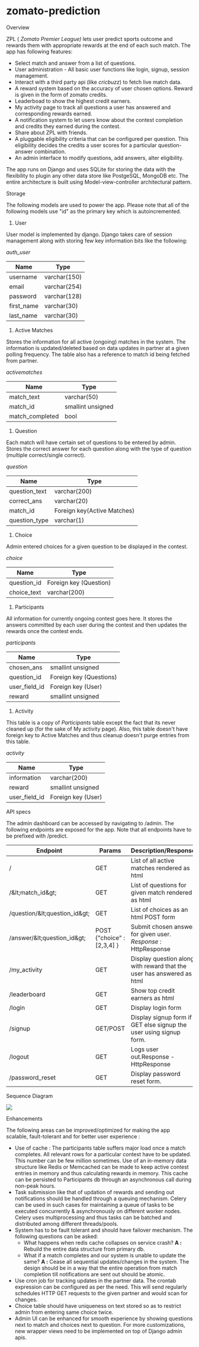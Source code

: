 # zomato-prediction

Overview

ZPL ( _Zomato Premier League)_ lets user predict sports outcome and rewards them with appropriate rewards at the end of each such match. The app has following features:

- Select match and answer from a list of questions.
- User administration - All basic user functions like login, signup, session management.
- Interact with a third party api (like _cricbuzz_) to fetch live match data.
- A reward system based on the accuracy of user chosen options. Reward is given in the form of zomato credits.
- Leaderboad to show the highest credit earners.
- My activity page to track all questions a user has answered and corresponding rewards earned.
- A notification system to let users know about the contest completion and credits they earned during the contest.
- Share about ZPL with friends.
- A pluggable eligibility criteria that can be configured per question. This eligibility decides the credits a user scores for a particular question-answer combination.
- An admin interface to modify questions, add answers, alter eligibility.

The app runs on Django and uses SQLite for storing the data with the flexibility to plugin any other data store like PostgeSQL, MongoDB etc. The entire architecture is built using Model-view-controller architectural pattern.

Storage

The following models are used to power the app. Please note that all of the following models use &quot;id&quot; as the primary key which is autoincremented.

1. User

User model is implemented by django. Django takes care of session management along with storing few key information bits like the following:

_auth\_user_

| **Name** | **Type** |
| --- | --- |
| username | varchar(150) |
| email | varchar(254) |
| password | varchar(128) |
| first\_name | varchar(30) |
| last\_name | varchar(30) |

1. Active Matches

Stores the information for all active (ongoing) matches in the system. The information is updated/deleted based on data updates in partner at a given polling frequency. The table also has a reference to match id being fetched from partner.

_activematches_

| **Name** | **Type** |
| --- | --- |
| match\_text | varchar(50) |
| match\_id | smallint unsigned |
| match\_completed | bool |

1. Question

Each match will have certain set of questions to be entered by admin. Stores the correct answer for each question along with the type of question (multiple correct/single correct).

_question_

| **Name** | **Type** |
| --- | --- |
| question\_text | varchar(200) |
| correct\_ans | varchar(20) |
| match\_id | Foreign key(Active Matches) |
| question\_type | varchar(1) |

1. Choice

Admin entered choices for a given question to be displayed in the contest.

_choice_

| **Name** | **Type** |
| --- | --- |
| question\_id | Foreign key (Question) |
| choice\_text | varchar(200) |

1. Participants

All information for currently ongoing contest goes here. It stores the answers committed by each user during the contest and then updates the rewards once the contest ends.

_participants_

| **Name** | **Type** |
| --- | --- |
| chosen\_ans | smallint unsigned |
| question\_id | Foreign key (Questions) |
| user\_field\_id | Foreign key (User) |
| reward | smallint unsigned |

1. Activity

This table is a copy of _Participants_ table except the fact that its never cleaned up (for the sake of My activity page). Also, this table doesn&#39;t have foreign key to Active Matches and thus cleanup doesn&#39;t purge entries from this table.

_activity_

| **Name** | **Type** |
| --- | --- |
| information | varchar(200) |
| reward | smallint unsigned |
| user\_field\_id | Foreign key (User) |

API specs

The admin dashboard can be accessed by navigating to /admin. The following endpoints are exposed for the app. Note that all endpoints have to be prefixed with /predict.

| **Endpoint** | **Params** | **Description/Response** |
| --- | --- | --- |
| / | GET | List of all active matches rendered as html |
| /\&lt;match\_id\&gt; | GET | List of questions for given match rendered as html |
| /question/\&lt;question\_id\&gt; | GET | List of choices as an html POST form |
| /answer/\&lt;question\_id\&gt; | POST {&quot;choice&quot; : [2,3,4] } | Submit chosen answer for given user. _Response_ : HttpResponse |
| /my\_activity | GET | Display question along with reward that the user has answered as html |
| /leaderboard | GET | Show top credit earners as html |
| /login | GET | Display login form |
| /signup | GET/POST | Display signup form if GET else signup the user using signup form. |
| /logout | GET | Logs user out.Response - HttpResponse |
| /password\_reset | GET | Display password reset form. |

Sequence Diagram

![](RackMultipart20200908-4-qjd9qs_html_ddd9443321f94d7e.png)

Enhancements

The following areas can be improved/optimized for making the app scalable, fault-tolerant and for better user experience :

- Use of cache : The participants table suffers major load once a match completes. All relevant rows for a particular contest have to be updated. This number can be few million sometimes. Use of an in-memory data structure like Redis or Memcached can be made to keep active contest entries in memory and thus calculating rewards in memory. This cache can be persisted to Participants db through an asynchronous call during non-peak hours.
- Task submission like that of updation of rewards and sending out notifications should be handled through a queuing mechanism. Celery can be used in such cases for maintaining a queue of tasks to be executed concurrently &amp; asynchronously on different worker nodes. Celery uses multiprocessing and thus tasks can be batched and distributed among different threads/pools.
- System has to be fault tolerant and should have failover mechanism. The following questions can be asked:
  - What happens when redis cache collapses on service crash?
**A :** Rebuild the entire data structure from primary db.
  - What if a match completes and our system is unable to update the same?
**A :** Cease all sequential updates/changes in the system. The design should be in a way that the entire operation from match completion till notifications are sent out should be atomic.
- Use cron job for tracking updates in the partner data. The crontab expression can be configured as per the need. This will send regularly schedules HTTP GET requests to the given partner and would scan for changes.
- Choice table should have uniqueness on text stored so as to restrict admin from entering same choice twice.
- Admin UI can be enhanced for smooth experience by showing questions next to match and choices next to question. For more customizations, new wrapper views need to be implemented on top of Django admin apis.
